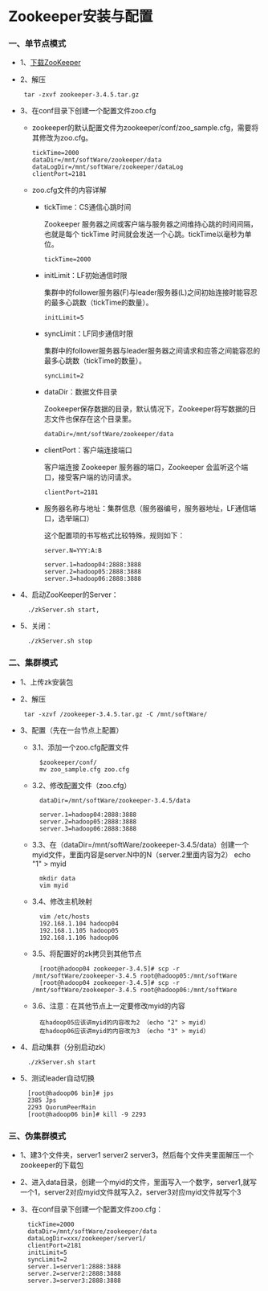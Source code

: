 # Zookeeper安装与配置

### 一、单节点模式

* 1、[下载ZooKeeper](https://github.com/sunnyandgood/BigData/blob/master/Zookeeper/file/zookeeper-3.4.5.tar.gz)

* 2、解压

       tar -zxvf zookeeper-3.4.5.tar.gz

* 3、在conf目录下创建一个配置文件zoo.cfg

    * zookeeper的默认配置文件为zookeeper/conf/zoo_sample.cfg，需要将其修改为zoo.cfg。
    
          tickTime=2000
          dataDir=/mnt/softWare/zookeeper/data
          dataLogDir=/mnt/softWare/zookeeper/dataLog         
          clientPort=2181
    
    * zoo.cfg文件的内容详解
    
        * tickTime：CS通信心跳时间
        
          Zookeeper 服务器之间或客户端与服务器之间维持心跳的时间间隔，也就是每个 tickTime 时间就会发送一个心跳。tickTime以毫秒为单位。
        
              tickTime=2000  

        * initLimit：LF初始通信时限
        
          集群中的follower服务器(F)与leader服务器(L)之间初始连接时能容忍的最多心跳数（tickTime的数量）。
        
              initLimit=5  

        * syncLimit：LF同步通信时限
        
          集群中的follower服务器与leader服务器之间请求和应答之间能容忍的最多心跳数（tickTime的数量）。
        
              syncLimit=2  

        * dataDir：数据文件目录
        
          Zookeeper保存数据的目录，默认情况下，Zookeeper将写数据的日志文件也保存在这个目录里。
        
              dataDir=/mnt/softWare/zookeeper/data  

        * clientPort：客户端连接端口
        
          客户端连接 Zookeeper 服务器的端口，Zookeeper 会监听这个端口，接受客户端的访问请求。
        
              clientPort=2181 

        * 服务器名称与地址：集群信息（服务器编号，服务器地址，LF通信端口，选举端口）
        
          这个配置项的书写格式比较特殊，规则如下：
        
              server.N=YYY:A:B 

              server.1=hadoop04:2888:3888
              server.2=hadoop05:2888:3888
              server.3=hadoop06:2888:3888

* 4、启动ZooKeeper的Server：

        ./zkServer.sh start, 

* 5、关闭：

        ./zkServer.sh stop

### 二、集群模式

* 1、上传zk安装包

* 2、解压

	   tar -xzvf /zookeeper-3.4.5.tar.gz -C /mnt/softWare/

* 3、配置（先在一台节点上配置）

	* 3.1、添加一个zoo.cfg配置文件
	
			$zookeeper/conf/
			mv zoo_sample.cfg zoo.cfg
	
	* 3.2、修改配置文件（zoo.cfg）
	
			dataDir=/mnt/softWare/zookeeper-3.4.5/data

			server.1=hadoop04:2888:3888
			server.2=hadoop05:2888:3888
			server.3=hadoop06:2888:3888
	
	* 3.3、在（dataDir=/mnt/softWare/zookeeper-3.4.5/data）创建一个myid文件，里面内容是server.N中的N（server.2里面内容为2）
		echo "1" > myid

			mkdir data
			vim myid

	* 3.4、修改主机映射
	
			vim /etc/hosts
			192.168.1.104 hadoop04
			192.168.1.105 hadoop05
			192.168.1.106 hadoop06

	
	* 3.5、将配置好的zk拷贝到其他节点 
	
			[root@hadoop04 zookeeper-3.4.5]# scp -r /mnt/softWare/zookeeper-3.4.5 root@hadoop05:/mnt/softWare
			[root@hadoop04 zookeeper-3.4.5]# scp -r /mnt/softWare/zookeeper-3.4.5 root@hadoop06:/mnt/softWare
	
	* 3.6、注意：在其他节点上一定要修改myid的内容
	
			在hadoop05应该讲myid的内容改为2 （echo "2" > myid）
			在hadoop06应该讲myid的内容改为3 （echo "3" > myid）
		
* 4、启动集群（分别启动zk）

        ./zkServer.sh start

* 5、测试leader自动切换

		[root@hadoop06 bin]# jps
		2385 Jps
		2293 QuorumPeerMain
		[root@hadoop06 bin]# kill -9 2293

### 三、伪集群模式

* 1、建3个文件夹，server1 server2 server3，然后每个文件夹里面解压一个zookeeper的下载包

* 2、进入data目录，创建一个myid的文件，里面写入一个数字，server1,就写一个1，server2对应myid文件就写入2，server3对应myid文件就写个3

* 3、在conf目录下创建一个配置文件zoo.cfg：

		tickTime=2000
		dataDir=/mnt/softWare/zookeeper/data
		dataLogDir=xxx/zookeeper/server1/          
		clientPort=2181				                  
		initLimit=5 					      
		syncLimit=2 				    		     
		server.1=server1:2888:3888 		               	     
		server.2=server2:2888:3888 		                          
		server.3=server3:2888:3888
